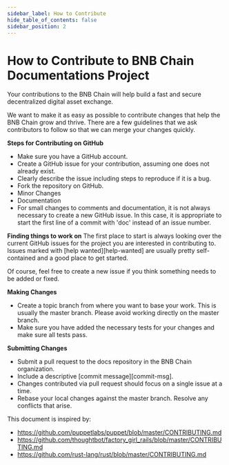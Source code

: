 ```yaml
---
sidebar_label: How to Contribute
hide_table_of_contents: false
sidebar_position: 2
---
```


# How to Contribute to BNB Chain Documentations Project

Your contributions to the BNB Chain will help build a fast and secure decentralized digital asset exchange.

We want to make it as easy as possible to contribute changes that help the BNB Chain grow and thrive. There are a few guidelines that we ask contributors to follow so that we can merge your changes quickly.

**Steps for Contributing on GitHub**
- Make sure you have a GitHub account.
- Create a GitHub issue for your contribution, assuming one does not already exist.
- Clearly describe the issue including steps to reproduce if it is a bug.
- Fork the repository on GitHub.
- Minor Changes
- Documentation
- For small changes to comments and documentation, it is not always necessary to create a new GitHub issue. In this case, it is appropriate to start the first line of a commit with 'doc' instead of an issue number.

**Finding things to work on**
The first place to start is always looking over the current GitHub issues for the project you are interested in contributing to. Issues marked with [help wanted][help-wanted] are usually pretty self-contained and a good place to get started.

Of course, feel free to create a new issue if you think something needs to be added or fixed.

**Making Changes**
- Create a topic branch from where you want to base your work. This is usually the master branch. Please avoid working directly on the master branch.
- Make sure you have added the necessary tests for your changes and make sure all tests pass.

**Submitting Changes**
- Submit a pull request to the docs repository in the BNB Chain organization.
- Include a descriptive [commit message][commit-msg].
- Changes contributed via pull request should focus on a single issue at a time.
- Rebase your local changes against the master branch. Resolve any conflicts that arise.


This document is inspired by:
- <https://github.com/puppetlabs/puppet/blob/master/CONTRIBUTING.md>
- <https://github.com/thoughtbot/factory_girl_rails/blob/master/CONTRIBUTING.md>
- <https://github.com/rust-lang/rust/blob/master/CONTRIBUTING.md>